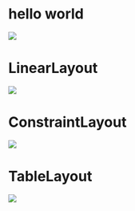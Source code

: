 # hello world

![](./img/1.png)

# LinearLayout

![](./img/2.png)

# ConstraintLayout

![](./img/3.png)

# TableLayout

![](./img/4.png)